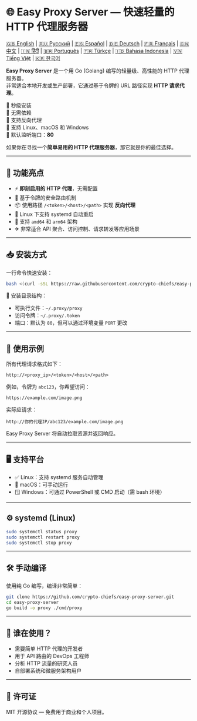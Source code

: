 
# 🌐 Easy Proxy Server — 快速轻量的 HTTP 代理服务器

[🇬🇧 English](README.md) | [🇷🇺 Русский](/doc/README.md) | [🇪🇸 Español](/doc/README.es.md) | [🇩🇪 Deutsch](/doc/README.de.md) | [🇫🇷 Français](/doc/README.fr.md) | [🇨🇳 中文](/doc/README.zh.md) | [🇮🇳 हिंदी](/doc/README.hi.md) | [🇧🇷 Português](/doc/README.pt.md) | [🇹🇷 Türkçe](/doc/README.tr.md) | [🇮🇩 Bahasa Indonesia](/doc/README.id.md) | [🇻🇳 Tiếng Việt](/doc/README.vi.md) | [🇰🇷 한국어](/doc/README.ko.md)


**Easy Proxy Server** 是一个用 Go (Golang) 编写的轻量级、高性能的 HTTP 代理服务器。  
非常适合本地开发或生产部署，它通过基于令牌的 URL 路径实现 **HTTP 请求代理**。

🔹 秒级安装  
🔹 无需依赖  
🔹 支持反向代理  
🔹 支持 Linux、macOS 和 Windows  
🔹 默认监听端口：**80**

如果你在寻找一个**简单易用的 HTTP 代理服务器**，那它就是你的最佳选择。

---

## 🚀 功能亮点

- ⚡ **即刻启用的 HTTP 代理**，无需配置
- 🔐 基于令牌的安全路由机制
- 📦 使用路径 `/<token>/<host>/<path>` 实现 **反向代理**
- 🔄 Linux 下支持 systemd 自动重启
- 🧊 支持 `amd64` 和 `arm64` 架构
- ✈ 非常适合 API 聚合、访问控制、请求转发等应用场景

---

## 📥 安装方式

一行命令快速安装：

```bash
bash <(curl -sSL https://raw.githubusercontent.com/crypto-chiefs/easy-proxy-server/master/scripts/build.sh)
```

📂 安装目录结构：
- 可执行文件：`~/.proxy/proxy`
- 访问令牌：`~/.proxy/.token`
- 端口：默认为 `80`，但可以通过环境变量 `PORT` 更改

---

## 🧪 使用示例

所有代理请求格式如下：

```
http://<proxy_ip>/<token>/<host>/<path>
```

例如，令牌为 `abc123`，你希望访问：

```
https://example.com/image.png
```

实际应请求：

```
http://你的代理IP/abc123/example.com/image.png
```

Easy Proxy Server 将自动拉取资源并返回响应。

---

## 🖥 支持平台

- ✅ Linux：支持 systemd 服务自动管理
- 🍎 macOS：可手动运行
- 🪟 Windows：可通过 PowerShell 或 CMD 启动（需 bash 环境）

---

## ⚙️ systemd (Linux)

```bash
sudo systemctl status proxy
sudo systemctl restart proxy
sudo systemctl stop proxy
```

---

## 🛠 手动编译

使用纯 Go 编写，编译非常简单：

```bash
git clone https://github.com/crypto-chiefs/easy-proxy-server.git
cd easy-proxy-server
go build -o proxy ./cmd/proxy
```

---

## 💬 谁在使用？

- 需要简单 HTTP 代理的开发者
- 用于 API 路由的 DevOps 工程师
- 分析 HTTP 流量的研究人员
- 自部署系统和微服务架构用户

---

## 📄 许可证

MIT 开源协议 — 免费用于商业和个人项目。
